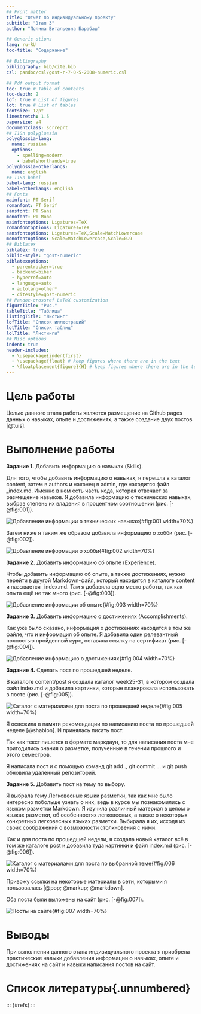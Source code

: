 ```yaml
---
## Front matter
title: "Отчёт по индивидуальному проекту"
subtitle: "Этап 3"
author: "Полина Витальевна Барабаш"

## Generic otions
lang: ru-RU
toc-title: "Содержание"

## Bibliography
bibliography: bib/cite.bib
csl: pandoc/csl/gost-r-7-0-5-2008-numeric.csl

## Pdf output format
toc: true # Table of contents
toc-depth: 2
lof: true # List of figures
lot: true # List of tables
fontsize: 12pt
linestretch: 1.5
papersize: a4
documentclass: scrreprt
## I18n polyglossia
polyglossia-lang:
  name: russian
  options:
	- spelling=modern
	- babelshorthands=true
polyglossia-otherlangs:
  name: english
## I18n babel
babel-lang: russian
babel-otherlangs: english
## Fonts
mainfont: PT Serif
romanfont: PT Serif
sansfont: PT Sans
monofont: PT Mono
mainfontoptions: Ligatures=TeX
romanfontoptions: Ligatures=TeX
sansfontoptions: Ligatures=TeX,Scale=MatchLowercase
monofontoptions: Scale=MatchLowercase,Scale=0.9
## Biblatex
biblatex: true
biblio-style: "gost-numeric"
biblatexoptions:
  - parentracker=true
  - backend=biber
  - hyperref=auto
  - language=auto
  - autolang=other*
  - citestyle=gost-numeric
## Pandoc-crossref LaTeX customization
figureTitle: "Рис."
tableTitle: "Таблица"
listingTitle: "Листинг"
lofTitle: "Список иллюстраций"
lotTitle: "Список таблиц"
lolTitle: "Листинги"
## Misc options
indent: true
header-includes:
  - \usepackage{indentfirst}
  - \usepackage{float} # keep figures where there are in the text
  - \floatplacement{figure}{H} # keep figures where there are in the text
---
```


# Цель работы

Целью данного этапа работы является размещение на Github pages данных о навыках, опыте и достижениях, а также создание двух постов [@tuis].


# Выполнение работы

**Задание 1.** Добавить информацию о навыках (Skills).

Для того, чтобы добавить информацию о навыках, я перешла в каталог content, затем в authors и наконец в admin, где находится файл _index.md. Именно в нем есть часть кода, которая отвечает за размещение навыков. Я добавила информацию о технических навыках, выбрав степень их владения в процентном соотношении (рис. [-@fig:001]).

![Добавление информации о технических навыках](image/fig001.png){#fig:001 width=70%}

Затем ниже я таким же образом добавила информацию о хобби (рис. [-@fig:002]).

![Добавление информации о хобби](image/fig002.png){#fig:002 width=70%}


**Задание 2.** Добавить информацию об опыте (Experience).

Чтобы добавить информацию об опыте, а также достижениях, нужно перейти в другой Markdown-файл, который находится в каталоге content и называется _index.md. Там я добавила одно место работы, так как опыта ещё не так много (рис. [-@fig:003]).

![Добавление информации об опыте](image/fig003.png){#fig:003 width=70%}


**Задание 3.** Добавить информацию о достижениях (Accomplishments).

Как уже было сказано, информация о достижениях находится в том же файле, что и информация об опыте. Я добавила один релевантный полностью пройденный курс, оставила ссылку на сертификат (рис. [-@fig:004]).

![Добавление информацию о достижениях](image/fig004.png){#fig:004 width=70%}

**Задание 4.** Сделать пост по прошедшей неделе.

В каталоге content/post я создала каталог week25-31, в котором создала файл index.md и добавила картинки, которые планировала использовать в посте (рис. [-@fig:005]).

![Каталог с материалами для поста по прошедшей неделе](image/fig005.png){#fig:005 width=70%}

Я освежила в памяти рекомендации по написанию поста по прошедшей неделе [@shablon]. И принялась писать пост.

Так как текст пишется в формате маркдаун, то для написания поста мне пригодились знания о разметке, полученные в течении прошлого и этого семестров. 

Я написала пост и с помощью команд git add ., git commit ... и git push обновила удаленный репозиторий.

**Задание 5.** Добавить пост на тему по выбору.

Я выбрала тему Легковесные языки разметки, так как мне было интересно побольше узнать о них, ведь в курсе мы познакомились с языком разметки Markdown. Я изучила различный материал в целом о языках разметки, об особенностях легковесных, а также о некоторых конкретных легковесных языках разметки. Выбирала я их, исходя из своих соображений о возможности столкновения с ними. 

Как и для поста по прошедшей недели, я создала новый каталог всё в том же каталоге post и добавила туда картинки и файл index.md (рис. [-@fig:006]).

![Каталог с материалами для поста по выбранной теме](image/fig006.png){#fig:006 width=70%}

Привожу ссылки на некоторые материалы в сети, которыми я пользовалась [@pop; @markup; @markdown].

Оба поста были выложены на сайт (рис. [-@fig:007]).

![Посты на сайте](image/fig007.png){#fig:007 width=70%}



# Выводы

При выполнении данного этапа индивидуального проекта я приобрела практические навыки добавления информации о навыках, опыте и достижениях на сайт и навыки написания постов на сайт.

# Список литературы{.unnumbered}

::: {#refs}
:::




